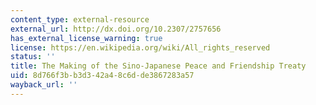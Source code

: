 ```yaml
---
content_type: external-resource
external_url: http://dx.doi.org/10.2307/2757656
has_external_license_warning: true
license: https://en.wikipedia.org/wiki/All_rights_reserved
status: ''
title: The Making of the Sino-Japanese Peace and Friendship Treaty
uid: 8d766f3b-b3d3-42a4-8c6d-de3867283a57
wayback_url: ''
---
```


